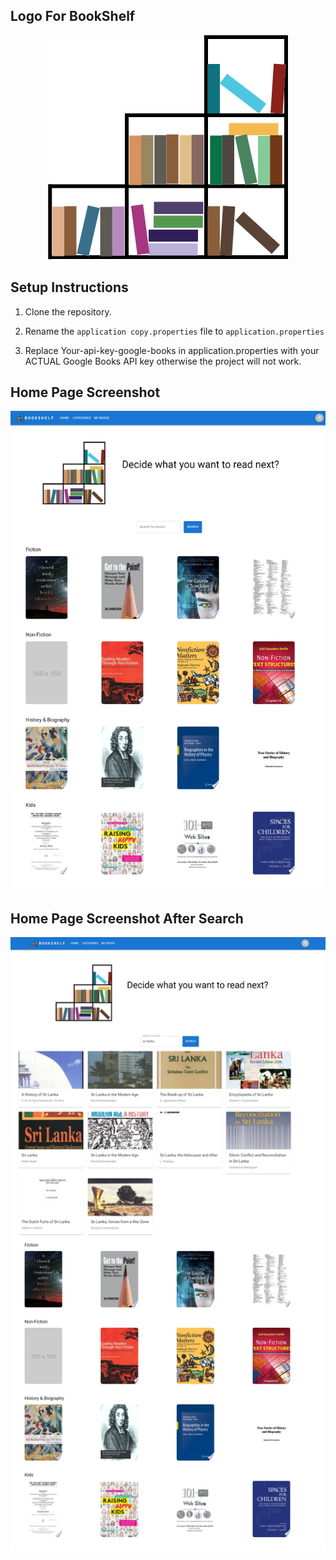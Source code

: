
## Logo For BookShelf 
<p align="center">
  <img src="screenshots/bookLogo.png" alt="Logo">
</p>

## Setup Instructions

1. Clone the repository.

2. Rename the `application copy.properties` file to `application.properties`
   
3. Replace Your-api-key-google-books in application.properties with your ACTUAL Google Books API key otherwise the project will not work.


## Home Page Screenshot

![Home Page Screenshot](screenshots/ssbok1.png)

## Home Page Screenshot After Search

![Home Page Screenshot After Search](screenshots/ssbok2.png)
